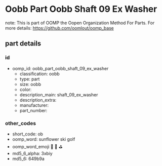 # Oobb Part Oobb Shaft 09 Ex Washer  

note: This is part of OOMP the Oopen Organization Method For Parts. For more details: https://github.com/oomlout/oomp_base

##  part details





### id
* oomp_id: oobb_part_oobb_shaft_09_ex_washer
  * classification: oobb
  * type: part
  * size: oobb
  * color: 
  * description_main: shaft_09_ex_washer
  * description_extra: 
  * manufacturer: 
  * part_number: 

### other_codes
* short_code: ob
* oomp_word: sunflower ski golf
* oomp_word_emoji :sunflower: :ski: :golf:
* md5_6_alpha: 3xbiy
* md5_6: 649b9a